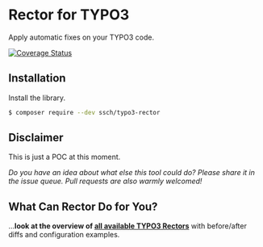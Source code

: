 # Rector for TYPO3

Apply automatic fixes on your TYPO3 code.

[![Coverage Status](https://img.shields.io/coveralls/sabbelasichon/typo3-rector/master.svg?style=flat-square)](https://coveralls.io/github/sabbelasichon/typo3-rector?branch=master)

## Installation

Install the library.

```bash
$ composer require --dev ssch/typo3-rector
```

## Disclaimer

This is just a POC at this moment.

*Do you have an idea about what else this tool could do? Please share it in the issue queue. Pull requests are also warmly welcomed!*


## What Can Rector Do for You?

...**look at the overview of [all available TYPO3 Rectors](/docs/AllRectorsOverview.md)** with before/after diffs and configuration examples.

